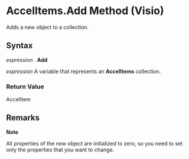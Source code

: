 
# AccelItems.Add Method (Visio)

Adds a new object to a collection.


## Syntax

 _expression_ . **Add**

 _expression_ A variable that represents an **AccelItems** collection.


### Return Value

AccelItem


## Remarks


 **Note**  

All properties of the new object are initialized to zero, so you need to set only the properties that you want to change.

